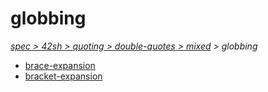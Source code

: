 # globbing

*[spec > 42sh > quoting > double-quotes > mixed](..) > globbing*

* [brace-expansion](./brace-expansion)
* [bracket-expansion](./bracket-expansion)
